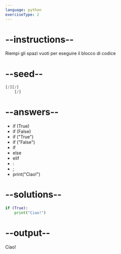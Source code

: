 ```yaml
---
language: python
exerciseType: 2
---
```


# --instructions--

Riempi gli spazi vuoti per eseguire il blocco di codice

# --seed--

```python
[/][/]
    [/]
```

# --answers--

- if (True)
- if (False)
- if ("True")
- if ("False")
- if
- else
- elif
- :
- ;
- print("Ciao!")

# --solutions--

```python
if (True):
    print("Ciao!")
```

# --output--

Ciao!
